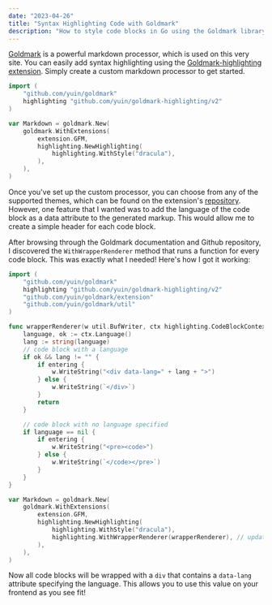 ```yaml
---
date: "2023-04-26"
title: "Syntax Highlighting Code with Goldmark"
description: "How to style code blocks in Go using the Goldmark library and its Goldmark Highlighting extension."
---
```


[Goldmark](https://github.com/yuin/goldmark) is a powerful markdown processor, which is used on this very site. You can easily add syntax highlighting using the [Goldmark-highlighting extension](https://github.com/yuin/goldmark-highlighting). Simply create a custom markdown processor to get started.

```go
import (
	"github.com/yuin/goldmark"
	highlighting "github.com/yuin/goldmark-highlighting/v2"
)

var Markdown = goldmark.New(
	goldmark.WithExtensions(
		extension.GFM,
		highlighting.NewHighlighting(
			highlighting.WithStyle("dracula"),
		),
	),
)
```

Once you've set up the custom processor, you can choose from any of the supported themes, which can be found on the extension's [repository](https://github.com/yuin/goldmark-highlighting). However, one feature that I wanted was to add the language of the code block as a data attribute to the generated markup. This would allow me to create a simple header for each code block.

After browsing through the Goldmark documentation and Github repository, I discovered the `WithWrapperRenderer` method that runs a function for every code block. This was exactly what I needed! Here's how I got it working:

```go
import (
	"github.com/yuin/goldmark"
	highlighting "github.com/yuin/goldmark-highlighting/v2"
	"github.com/yuin/goldmark/extension"
	"github.com/yuin/goldmark/util"
)

func wrapperRenderer(w util.BufWriter, ctx highlighting.CodeBlockContext, entering bool) {
	language, ok := ctx.Language()
	lang := string(language)
	// code block with a language
	if ok && lang != "" {
		if entering {
			w.WriteString("<div data-lang=" + lang + ">")
		} else {
			w.WriteString(`</div>`)
		}
		return
	}

	// code block with no language specified
	if language == nil {
		if entering {
			w.WriteString("<pre><code>")
		} else {
			w.WriteString(`</code></pre>`)
		}
	}
}

var Markdown = goldmark.New(
	goldmark.WithExtensions(
		extension.GFM,
		highlighting.NewHighlighting(
			highlighting.WithStyle("dracula"),
			highlighting.WithWrapperRenderer(wrapperRenderer), // updated code here
		),
	),
)
```

Now all code blocks will be wrapped with a `div` that contains a `data-lang` attribute specifying the language. This allows you to use this value on your frontend as you see fit!
